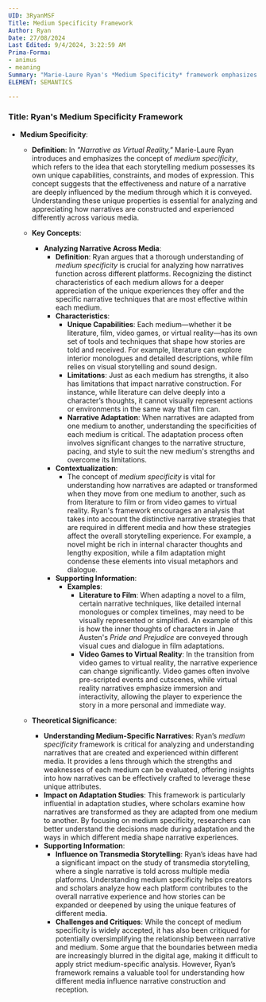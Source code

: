 ```yaml
---
UID: 3RyanMSF
Title: Medium Specificity Framework
Author: Ryan
Date: 27/08/2024
Last Edited: 9/4/2024, 3:22:59 AM
Prima-Forma:
- animus
- meaning
Summary: "Marie-Laure Ryan's *Medium Specificity* framework emphasizes that each storytelling  medium has unique capabilities and constraints that shape how narratives are constructed  and experienced. This framework is key in analyzing narrative adaptations and  transmedia storytelling, highlighting how each mediums strengths and limitations  impact the storytelling process."
ELEMENT: SEMANTICS

---
```

### Title: **Ryan's Medium Specificity Framework**

- **Medium Specificity**:
  - **Definition**: In *"Narrative as Virtual Reality,"* Marie-Laure Ryan introduces and emphasizes the concept of *medium specificity*, which refers to the idea that each storytelling medium possesses its own unique capabilities, constraints, and modes of expression. This concept suggests that the effectiveness and nature of a narrative are deeply influenced by the medium through which it is conveyed. Understanding these unique properties is essential for analyzing and appreciating how narratives are constructed and experienced differently across various media.

  - **Key Concepts**:
    - **Analyzing Narrative Across Media**:
      - **Definition**: Ryan argues that a thorough understanding of *medium specificity* is crucial for analyzing how narratives function across different platforms. Recognizing the distinct characteristics of each medium allows for a deeper appreciation of the unique experiences they offer and the specific narrative techniques that are most effective within each medium.
      - **Characteristics**:
        - **Unique Capabilities**: Each medium—whether it be literature, film, video games, or virtual reality—has its own set of tools and techniques that shape how stories are told and received. For example, literature can explore interior monologues and detailed descriptions, while film relies on visual storytelling and sound design.
        - **Limitations**: Just as each medium has strengths, it also has limitations that impact narrative construction. For instance, while literature can delve deeply into a character’s thoughts, it cannot visually represent actions or environments in the same way that film can.
        - **Narrative Adaptation**: When narratives are adapted from one medium to another, understanding the specificities of each medium is critical. The adaptation process often involves significant changes to the narrative structure, pacing, and style to suit the new medium's strengths and overcome its limitations.
      - **Contextualization**:
        - The concept of *medium specificity* is vital for understanding how narratives are adapted or transformed when they move from one medium to another, such as from literature to film or from video games to virtual reality. Ryan's framework encourages an analysis that takes into account the distinctive narrative strategies that are required in different media and how these strategies affect the overall storytelling experience. For example, a novel might be rich in internal character thoughts and lengthy exposition, while a film adaptation might condense these elements into visual metaphors and dialogue.
      - **Supporting Information**:
        - **Examples**:
          - **Literature to Film**: When adapting a novel to a film, certain narrative techniques, like detailed internal monologues or complex timelines, may need to be visually represented or simplified. An example of this is how the inner thoughts of characters in Jane Austen's *Pride and Prejudice* are conveyed through visual cues and dialogue in film adaptations.
          - **Video Games to Virtual Reality**: In the transition from video games to virtual reality, the narrative experience can change significantly. Video games often involve pre-scripted events and cutscenes, while virtual reality narratives emphasize immersion and interactivity, allowing the player to experience the story in a more personal and immediate way.

  - **Theoretical Significance**:
    - **Understanding Medium-Specific Narratives**: Ryan’s *medium specificity* framework is critical for analyzing and understanding narratives that are created and experienced within different media. It provides a lens through which the strengths and weaknesses of each medium can be evaluated, offering insights into how narratives can be effectively crafted to leverage these unique attributes.
    - **Impact on Adaptation Studies**: This framework is particularly influential in adaptation studies, where scholars examine how narratives are transformed as they are adapted from one medium to another. By focusing on medium specificity, researchers can better understand the decisions made during adaptation and the ways in which different media shape narrative experiences.
    - **Supporting Information**:
      - **Influence on Transmedia Storytelling**: Ryan’s ideas have had a significant impact on the study of transmedia storytelling, where a single narrative is told across multiple media platforms. Understanding medium specificity helps creators and scholars analyze how each platform contributes to the overall narrative experience and how stories can be expanded or deepened by using the unique features of different media.
      - **Challenges and Critiques**: While the concept of medium specificity is widely accepted, it has also been critiqued for potentially oversimplifying the relationship between narrative and medium. Some argue that the boundaries between media are increasingly blurred in the digital age, making it difficult to apply strict medium-specific analysis. However, Ryan’s framework remains a valuable tool for understanding how different media influence narrative construction and reception.